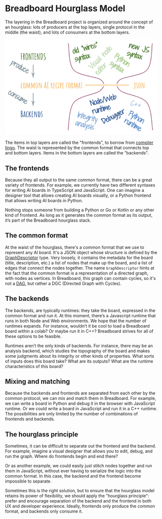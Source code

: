 # Breadboard Hourglass Model

The layering in the Breadboard project is organized around the concept of an hourglass: lots of producers at the top layers, single protocol in the middle (the waist), and lots of consumers at the bottom layers.

![Breadboard Hourglass](./images/hourglass.png)

The items in top layers are called the "frontends", to borrow from [compiler lingo](https://en.wikipedia.org/wiki/Compiler#Front_end). The waist is represented by the common format that connects top and bottom layers. Items in the bottom layers are called the "backends".

## The frontends

Because they all output to the same common format, there can be a great variety of frontends. For example, we currently have two different syntaxes for writing AI boards in TypeScript and JavaScript. One can imagine a designer tool that allows creating AI boards visually, or a Python frontend that allows writing AI boards in Python.

Nothing stops someone from building a Python or Go or Kotlin or any other kind of frontend. As long as it generates the common format as its output, it’s part of the Breadboard hourglass stack.

## The common format

At the waist of the hourglass, there's a common format that we use to represent any AI board. It's a JSON object whose structure is defined by the [GraphDescriptor](https://github.com/breadboard-ai/breadboard/blob/fba76cfcdf90699bb81c41f0136aedce14e1ee1d/packages/breadboard/src/types.ts) type. Very loosely, it contains the metadata for the board (title, description, etc.) a list of nodes that make up the board, and a list of edges that connect the nodes together. The name `GraphDescriptor` hints at the fact that the common format is a representation of a directed graph, with nodes as vertices. In Breadboard, this graph can contain cycles, so it's not a [DAG](https://en.wikipedia.org/wiki/Directed_acyclic_graph), but rather a DGC (Directed Graph with Cycles).

## The backends

The backends, are typically runtimes: they take the board, expressed in the common format and run it. At this moment, there’s a Javascript runtime that runs in both Node and Web environments. We hope that the number of runtimes expands. For instance, wouldn’t it be cool to load a Breadboard board within a colab? Or maybe run it in C++? Breadboard strives for all of these options to be feasible.

Runtimes aren’t the only kinds of backends. For instance, there may be an analysis backend, which studies the topography of the board and makes some judgments about its integrity or other kinds of properties. What sorts of inputs does this board take? What are its outputs? What are the runtime characteristics of this board?

## Mixing and matching

Because the backends and frontends are separated from each other by the common protocol,
we can mix and match them in Breadboard. For example, we can write a board in Python and debug it in the browser with JavaScript runtime. Or we could write a board in JavaScript and run it in a C++ runtime. The possibilities are only limited by the number of combinations of frontends and backends.

## The hourglass principle

Sometimes, it can be difficult to separate out the frontend and the backend. For example,
imagine a visual designer that allows you to edit, debug, and run the graph. Where do frontends begin and end there?

Or as another example, we could easily just stitch nodes together and run them in JavaScript, without ever having to serialize the logic into the common format. In this case, the backend and the frontend become impossible to separate.

Sometimes this is the right solution, but to ensure that the hourglass model retains its power of flexibility, we should apply the "hourglass principle": prefer and encourage separation of the backend and the frontend in both UX and developer experience. Ideally, frontends only produce the common format, and backends only consume it.
